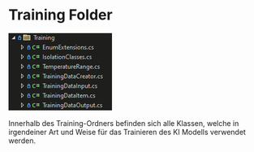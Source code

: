 # Training Folder

![Heizungssteuerung_SDK_Training.png](../../resources/Heizungssteuerung_SDK_Training.png)

Innerhalb des Training-Ordners befinden sich alle Klassen, welche in irgendeiner Art und Weise für das Trainieren des KI Modells verwendet werden.
